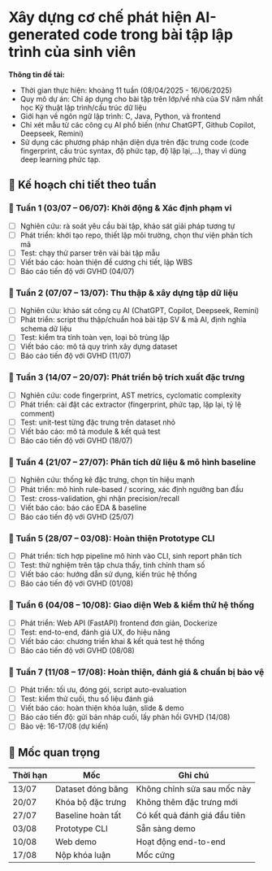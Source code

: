 # Xây dựng cơ chế phát hiện AI-generated code trong bài tập lập trình của sinh viên

**Thông tin đề tài:**

- Thời gian thực hiện: khoảng 11 tuần (08/04/2025 - 16/06/2025)
- Quy mô dự án: Chỉ áp dụng cho bài tập trên lớp/về nhà của SV năm nhất học Kỹ thuật lập trình/cấu trúc dữ liệu
- Giới hạn về ngôn ngữ lập trình: C, Java, Python, và frontend
- Chỉ xét mẫu từ các công cụ AI phổ biến (như ChatGPT, Github Copilot, Deepseek, Remini)
- Sử dụng các phương pháp nhận diện dựa trên đặc trưng code (code fingerprint, cấu trúc syntax, độ phức tạp, độ lặp lại,...), thay vì dùng deep learning phức tạp.

## 📆 Kế hoạch chi tiết theo tuần

### 📆 Tuần 1 (03/07 – 06/07): Khởi động & Xác định phạm vi

- [ ] Nghiên cứu: rà soát yêu cầu bài tập, khảo sát giải pháp tương tự
- [ ] Phát triển: khởi tạo repo, thiết lập môi trường, chọn thư viện phân tích mã
- [ ] Test: chạy thử parser trên vài bài tập mẫu
- [ ] Viết báo cáo: hoàn thiện đề cương chi tiết, lập WBS
- [ ] Báo cáo tiến độ với GVHD (04/07)

### 📆 Tuần 2 (07/07 – 13/07): Thu thập & xây dựng tập dữ liệu

- [ ] Nghiên cứu: khảo sát công cụ AI (ChatGPT, Copilot, Deepseek, Remini)
- [ ] Phát triển: script thu thập/chuẩn hoá bài tập SV & mã AI, định nghĩa schema dữ liệu
- [ ] Test: kiểm tra tính toàn vẹn, loại bỏ trùng lặp
- [ ] Viết báo cáo: mô tả quy trình xây dựng dataset
- [ ] Báo cáo tiến độ với GVHD (11/07)

### 📆 Tuần 3 (14/07 – 20/07): Phát triển bộ trích xuất đặc trưng

- [ ] Nghiên cứu: code fingerprint, AST metrics, cyclomatic complexity
- [ ] Phát triển: cài đặt các extractor (fingerprint, phức tạp, lặp lại, tỷ lệ comment)
- [ ] Test: unit-test từng đặc trưng trên dataset nhỏ
- [ ] Viết báo cáo: mô tả module & kết quả test
- [ ] Báo cáo tiến độ với GVHD (18/07)

### 📆 Tuần 4 (21/07 – 27/07): Phân tích dữ liệu & mô hình baseline

- [ ] Nghiên cứu: thống kê đặc trưng, chọn tín hiệu mạnh
- [ ] Phát triển: mô hình rule-based / scoring, xác định ngưỡng ban đầu
- [ ] Test: cross-validation, ghi nhận precision/recall
- [ ] Viết báo cáo: báo cáo EDA & baseline
- [ ] Báo cáo tiến độ với GVHD (25/07)

### 📆 Tuần 5 (28/07 – 03/08): Hoàn thiện Prototype CLI

- [ ] Phát triển: tích hợp pipeline mô hình vào CLI, sinh report phân tích
- [ ] Test: thử nghiệm trên tập chưa thấy, tinh chỉnh tham số
- [ ] Viết báo cáo: hướng dẫn sử dụng, kiến trúc hệ thống
- [ ] Báo cáo tiến độ với GVHD (01/08)

### 📆 Tuần 6 (04/08 – 10/08): Giao diện Web & kiểm thử hệ thống

- [ ] Phát triển: Web API (FastAPI) frontend đơn giản, Dockerize
- [ ] Test: end-to-end, đánh giá UX, đo hiệu năng
- [ ] Viết báo cáo: chương triển khai & kết quả test hệ thống
- [ ] Báo cáo tiến độ với GVHD (08/08)

### 📆 Tuần 7 (11/08 – 17/08): Hoàn thiện, đánh giá & chuẩn bị bảo vệ

- [ ] Phát triển: tối ưu, đóng gói, script auto-evaluation
- [ ] Test: kiểm thử cuối, thu số liệu đánh giá
- [ ] Viết báo cáo: hoàn thiện khóa luận, slide & demo
- [ ] Báo cáo tiến độ: gửi bản nháp cuối, lấy phản hồi GVHD (14/08)
- [ ] Bảo vệ: 16-17/08 (dự kiến)

## 🚩 Mốc quan trọng

| Thời hạn | Mốc               | Ghi chú                      |
| -------- | ----------------- | ---------------------------- |
| 13/07    | Dataset đóng băng | Không chỉnh sửa sau mốc này  |
| 20/07    | Khóa bộ đặc trưng | Không thêm đặc trưng mới     |
| 27/07    | Baseline hoàn tất | Có kết quả đánh giá đầu tiên |
| 03/08    | Prototype CLI     | Sẵn sàng demo                |
| 10/08    | Web demo          | Hoạt động end-to-end         |
| 17/08    | Nộp khóa luận     | Mốc cứng                     |
